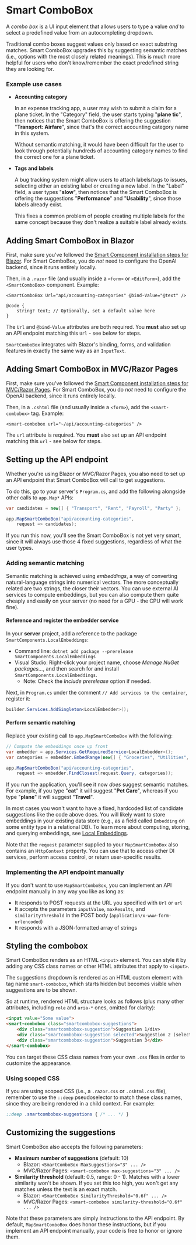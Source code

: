 # Smart ComboBox

A *combo box* is a UI input element that allows users to type a value *and* to select a predefined value from an autocompleting dropdown.

Traditional combo boxes suggest values only based on exact substring matches. Smart ComboBox upgrades this by suggesting semantic matches (i.e., options with the most closely related meanings). This is much more helpful for users who don't know/remember the exact predefined string they are looking for.

### Example use cases

 * **Accounting category**

   In an expense tracking app, a user may wish to submit a claim for a plane ticket. In the "Category" field, the user starts typing "**plane tic**", then notices that the Smart ComboBox is offering the suggestion "**Transport: Airfare**", since that's the correct accounting category name in this system.

   Without semantic matching, it would have been difficult for the user to look through potentially hundreds of accounting category names to find the correct one for a plane ticket.

 * **Tags and labels**

   A bug tracking system might allow users to attach labels/tags to issues, selecting either an existing label or creating a new label. In the "Label" field, a user types "**slow**", then notices that the Smart ComboBox is offering the suggestions "**Performance**" and "**Usability**", since those labels already exist.
   
   This fixes a common problem of people creating multiple labels for the same concept because they don't realize a suitable label already exists.

## Adding Smart ComboBox in Blazor

First, make sure you've followed the [Smart Component installation steps for Blazor](getting-started-blazor.md). For Smart ComboBox, you do *not* need to configure the OpenAI backend, since it runs entirely locally.

Then, in a `.razor` file (and usually inside a `<form>` or `<EditForm>`), add the `<SmartComboBox>` component. Example:

```razor
<SmartComboBox Url="api/accounting-categories" @bind-Value="@text" />

@code {
    string? text; // Optionally, set a default value here
}
```

The `Url` and `@bind-Value` attributes are both required. You **must** also set up an API endpoint matching this `Url` - see below for steps.

`SmartComboBox` integrates with Blazor's binding, forms, and validation features in exactly the same way as an `InputText`.

## Adding Smart ComboBox in MVC/Razor Pages

First, make sure you've followed the [Smart Component installation steps for MVC/Razor Pages](getting-started-mvc-razor-pages.md). For Smart ComboBox, you do *not* need to configure the OpenAI backend, since it runs entirely locally.

Then, in a `.cshtml` file (and usually inside a `<form>`), add the `<smart-combobox>` tag. Example:

```cshtml
<smart-combobox url="~/api/accounting-categories" />
```

The `url` attribute is required. You **must** also set up an API endpoint matching this `url` - see below for steps.

## Setting up the API endpoint

Whether you're using Blazor or MVC/Razor Pages, you also need to set up an API endpoint that Smart ComboBox will call to get suggestions.

To do this, go to your server's `Program.cs`, and add the following alongside other calls to `app.Map*` APIs:

```cs
var candidates = new[] { "Transport", "Rent", "Payroll", "Party" };

app.MapSmartComboBox("api/accounting-categories",
    request => candidates);
```

If you run this now, you'll see the Smart ComboBox is not yet very smart, since it will always use those 4 fixed suggestions, regardless of what the user types.

### Adding semantic matching

Semantic matching is achieved using *embeddings*, a way of converting natural-language strings into numerical vectors. The more conceptually related are two strings, the closer their vectors. You can use external AI services to compute embeddings, but you can also compute them quite cheaply and easily on your server (no need for a GPU - the CPU will work fine).

#### Reference and register the embedder service

In your **server** project, add a reference to the package `SmartComponents.LocalEmbeddings`:

 * Command line: `dotnet add package --prerelease SmartComponents.LocalEmbeddings`
 * Visual Studio: Right-click your project name, choose *Manage NuGet packages...*, and then search for and install `SmartComponents.LocalEmbeddings`.
   * Note: Check the *Include prerelease* option if needed.

Next, in `Program.cs` under the comment `// Add services to the container`, register it:

```cs
builder.Services.AddSingleton<LocalEmbedder>();
```

#### Perform semantic matching

Replace your existing call to `app.MapSmartComboBox` with the following:

```cs
// Compute the embeddings once up front
var embedder = app.Services.GetRequiredService<LocalEmbedder>();
var categories = embedder.EmbedRange(new[] { "Groceries", "Utilities", "Rent", "Mortgage", "Car Payment", "Car Insurance", "Health Insurance", "Life Insurance", "Home Insurance", "Gas", "Public Transportation", "Dining Out", "Entertainment", "Travel", "Clothing", "Electronics", "Home Improvement", "Gifts", "Charity", "Education", "Childcare", "Pet Care", "Other" });

app.MapSmartComboBox("api/accounting-categories",
    request => embedder.FindClosest(request.Query, categories));
```

If you run the application, you'll see it now *does* suggest semantic matches. For example, if you type "**cat**" it will suggest "**Pet Care**", whereas if you type "**plane**" it will suggest "**Travel**".

In most cases you won't want to have a fixed, hardcoded list of candidate suggestions like the code above does. You will likely want to store embeddings in your existing data store (e.g., as a field called `Embedding` on some entity type in a relational DB). To learn more about computing, storing, and querying embeddings, see [Local Embeddings](local-embeddings.md).

Note that the `request` parameter supplied to your `MapSmartComboBox` also contains an `HttpContext` property. You can use that to access other DI services, perform access control, or return user-specific results.

### Implementing the API endpoint manually

If you don't want to use `MapSmartComboBox`, you can implement an API endpoint manually in any way you like as long as:

 * It responds to POST requests at the URL you specified with `Url` or `url`
 * It accepts the parameters `inputValue`, `maxResults`, and `similarityThreshold` in the POST body (`application/x-www-form-urlencoded`)
 * It responds with a JSON-formatted array of strings

## Styling the combobox

Smart ComboBox renders as an HTML `<input>` element. You can style it by adding any CSS class names or other HTML attributes that apply to `<input>`.

The suggestions dropdown is rendered as an HTML custom element with tag name `smart-combobox`, which starts hidden but becomes visible when suggestions are to be shown.

So at runtime, rendered HTML structure looks as follows (plus many other attributes, including `role` and `aria-*` ones, omitted for clarity):

```html
<input value="Some value">
<smart-combobox class="smartcombobox-suggestions">
    <div class="smartcombobox-suggestion">Suggestion 1/div>
    <div class="smartcombobox-suggestion selected">Suggestion 2 (selected)</div>
    <div class="smartcombobox-suggestion">Suggestion 3</div>
</smart-combobox>
```

You can target these CSS class names from your own `.css` files in order to customize the appearance.

### Using scoped CSS

If you are using scoped CSS (i.e., a `.razor.css` or `.cshtml.css` file), remember to use the `::deep` pseudoselector to match these class names, since they are being rendered in a child context. For example:

```css
::deep .smartcombobox-suggestions { /* ... */ }
```

## Customizing the suggestions

Smart ComboBox also accepts the following parameters:

 * **Maximum number of suggestions** (default: 10)
   * Blazor: `<SmartComboBox MaxSuggestions="3" ... />`
   * MVC/Razor Pages: `<smart-combobox max-suggestions="3" ... />`
 * **Similarity threshold** (default: 0.5, range: 0 - 1). Matches with a lower similarity won't be shown. If you set this too high, you won't get any matches unless the text is an exact match.
   * Blazor: `<SmartComboBox SimilarityThreshold="0.6f" ... />`
   * MVC/Razor Pages: `<smart-combobox similarity-threshold="0.6f" ... />`

Note that these parameters are simply instructions to the API endpoint. By default, `MapSmartComboBox` does honor these instructions, but if you implement an API endpoint manually, your code is free to honor or ignore them.
